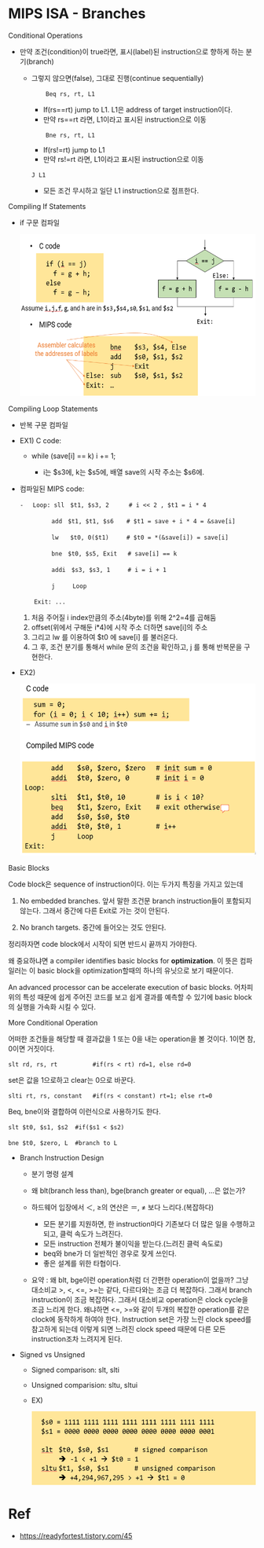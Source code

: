 # MIPS ISA - Branches

Conditional Operations 
- 만약 조건(condition)이 true라면, 표시(label)된 instruction으로 향하게 하는 분기(branch)
    - 그렇지 않으면(false), 그대로 진행(continue sequentially)
        ```
            Beq rs, rt, L1
        ```    
        - If(rs==rt) jump to L1. L1은 address of target instruction이다.
        - 만약 rs==rt 라면, L1이라고 표시된 instruction으로 이동

        ```
            Bne rs, rt, L1
        ```
        - If(rs!=rt) jump to L1
        - 만약 rs!=rt 라면, L1이라고 표시된 instruction으로 이동
        ```
        J L1
        ```
        - 모든 조건 무시하고 일단 L1 instruction으로 점프한다.

Compiling If Statements
- if 구문 컴파일
    
    <img src="../img/compilingIf.png" alt="kernel" width="560" height="330">

Compiling Loop Statements
- 반복 구문 컴파일
- EX1) C code:

    - while (save[i] == k) i += 1;

        - i는 $s3에, k는 $s5에, 배열 save의 시작 주소는 $s6에.

- 컴파일된 MIPS code:
    ```
    - 　Loop: sll　$t1, $s3, 2　    # i << 2 , $t1 = i * 4 

        　　　add　$t1, $t1, $s6　  # $t1 = save + i * 4 = &save[i]

        　　　lw　　$t0, 0($t1)     # $t0 = *(&save[i]) = save[i]

        　　　bne　$t0, $s5, Exit   # save[i] == k

        　　　addi　$s3, $s3, 1     # i = i + 1

        　　　j　　　Loop

        Exit: ...
    ```
    1. 처음 주어질 i index만큼의 주소(4byte)를 위해 2^2=4를 곱해둠
    2. offset(위에서 구해둔 i*4)에 시작 주소 더하면 save[i]의 주소
    3. 그리고 lw 를 이용하여 $t0 에 save[i] 를 불러온다.
    4. 그 후, 조건 분기를 통해서 while 문의 조건을 확인하고, j 를 통해 반복문을 구현한다.
- EX2)

    <img src="../img/compilingLoop.png" alt="compilingLoop" width="560" height="350">

Basic Blocks

Code block은 sequence of instruction이다. 이는 두가지 특징을 가지고 있는데
1. No embedded branches. 앞서 말한 조건문 branch instruction들이 포함되지 않는다. 그래서 중간에 다른 Exit로 가는 것이 안된다.

2. No branch targets. 중간에 들어오는 것도 안된다.

정리하자면 code block에서 시작이 되면 반드시 끝까지 가야한다.

왜 중요하냐면 a compiler identifies basic blocks for **optimization**. 이 뜻은 컴파일러는 이 basic block을 optimization할때의 하나의 유닛으로 보기 때문이다.

An advanced processor can be accelerate execution of basic blocks. 어차피 위의 특성 때문에 쉽게 주어진 코드를 보고 쉽게 결과를 예측할 수 있기에 basic block의 실행을 가속화 시킬 수 있다.

 

More Conditional Operation

어떠한 조건들을 해당할 때 결과값을 1 또는 0을 내는 operation을 볼 것이다. 1이면 참, 0이면 거짓이다.
```
slt rd, rs, rt          #if(rs < rt) rd=1, else rd=0
```
set은 값을 1으로하고 clear는 0으로 바꾼다.
```
slti rt, rs, constant   #if(rs < constant) rt=1; else rt=0
```
Beq, bne이와 결합하여 이런식으로 사용하기도 한다.
```
slt $t0, $s1, $s2  #if($s1 < $s2)

bne $t0, $zero, L  #branch to L
```

- Branch Instruction Design

    - 분기 명령 설계
    - 왜 blt(branch less than), bge(branch greater or equal), ...은 없는가?
    - 하드웨어 입장에서 ＜, ≥의 연산은 ＝, ≠ 보다 느리다.(복잡하다)
        - 모든 분기를 지원하면, 한 instruction마다 기존보다 더 많은 일을 수행하고 되고, 클럭 속도가 느려진다.
        - 모든 instruction 전체가 불이익을 받는다.(느려진 클럭 속도로)
        - beq와 bne가 더 일반적인 경우로 잦게 쓰인다.
        - 좋은 설계를 위한 타협이다.

    - 요약 : 왜 blt, bge이런 operation처럼 더 간편한 operation이 없을까? 그냥 대소비교 >, <, <=, >=는 같다, 다르다와는 조금 더 복잡하다. 그래서 branch instruction이 조금 복잡하다. 그래서 대소비교 operation은 clock cycle을 조금 느리게 한다. 왜냐하면 <=, >=와 같이 두개의 복잡한 operation를 같은 clock에 동작하게 하여야 한다. Instruction set은 가장 느린 clock speed를 참고하게 되는데 이렇게 되면 느려진 clock speed 때문에 다른 모든 instruction조차 느려지게 된다.

- Signed vs Unsigned

    - Signed comparison: slt, slti

    - Unsigned comparision: sltu, sltui

    - EX)

        <img src="../img/signedUnsigned.png" alt="signedUnsigned" width="542" height="150">

# Ref
- https://readyfortest.tistory.com/45